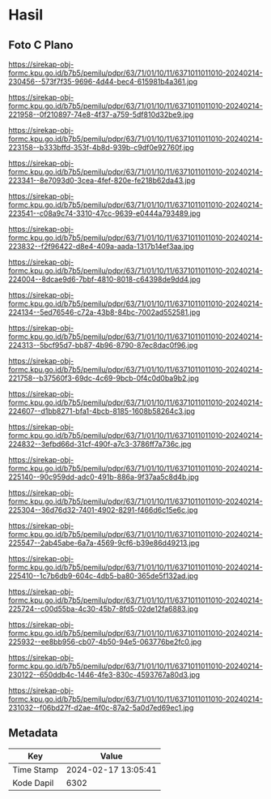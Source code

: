 # Hasil

## Foto C Plano

https://sirekap-obj-formc.kpu.go.id/b7b5/pemilu/pdpr/63/71/01/10/11/6371011011010-20240214-230456--573f7f35-9696-4d44-bec4-615981b4a361.jpg

https://sirekap-obj-formc.kpu.go.id/b7b5/pemilu/pdpr/63/71/01/10/11/6371011011010-20240214-221958--0f210897-74e8-4f37-a759-5df810d32be9.jpg

https://sirekap-obj-formc.kpu.go.id/b7b5/pemilu/pdpr/63/71/01/10/11/6371011011010-20240214-223158--b333bffd-353f-4b8d-939b-c9df0e92760f.jpg

https://sirekap-obj-formc.kpu.go.id/b7b5/pemilu/pdpr/63/71/01/10/11/6371011011010-20240214-223341--8e7093d0-3cea-4fef-820e-fe218b62da43.jpg

https://sirekap-obj-formc.kpu.go.id/b7b5/pemilu/pdpr/63/71/01/10/11/6371011011010-20240214-223541--c08a9c74-3310-47cc-9639-e0444a793489.jpg

https://sirekap-obj-formc.kpu.go.id/b7b5/pemilu/pdpr/63/71/01/10/11/6371011011010-20240214-223832--f2f96422-d8e4-409a-aada-1317b14ef3aa.jpg

https://sirekap-obj-formc.kpu.go.id/b7b5/pemilu/pdpr/63/71/01/10/11/6371011011010-20240214-224004--8dcae9d6-7bbf-4810-8018-c64398de9dd4.jpg

https://sirekap-obj-formc.kpu.go.id/b7b5/pemilu/pdpr/63/71/01/10/11/6371011011010-20240214-224134--5ed76546-c72a-43b8-84bc-7002ad552581.jpg

https://sirekap-obj-formc.kpu.go.id/b7b5/pemilu/pdpr/63/71/01/10/11/6371011011010-20240214-224313--5bcf95d7-bb87-4b96-8790-87ec8dac0f96.jpg

https://sirekap-obj-formc.kpu.go.id/b7b5/pemilu/pdpr/63/71/01/10/11/6371011011010-20240214-221758--b37560f3-69dc-4c69-9bcb-0f4c0d0ba9b2.jpg

https://sirekap-obj-formc.kpu.go.id/b7b5/pemilu/pdpr/63/71/01/10/11/6371011011010-20240214-224607--d1bb8271-bfa1-4bcb-8185-1608b58264c3.jpg

https://sirekap-obj-formc.kpu.go.id/b7b5/pemilu/pdpr/63/71/01/10/11/6371011011010-20240214-224832--3efbd66d-31cf-490f-a7c3-3786ff7a736c.jpg

https://sirekap-obj-formc.kpu.go.id/b7b5/pemilu/pdpr/63/71/01/10/11/6371011011010-20240214-225140--90c959dd-adc0-491b-886a-9f37aa5c8d4b.jpg

https://sirekap-obj-formc.kpu.go.id/b7b5/pemilu/pdpr/63/71/01/10/11/6371011011010-20240214-225304--36d76d32-7401-4902-8291-f466d6c15e6c.jpg

https://sirekap-obj-formc.kpu.go.id/b7b5/pemilu/pdpr/63/71/01/10/11/6371011011010-20240214-225547--2ab45abe-6a7a-4569-9cf6-b39e86d49213.jpg

https://sirekap-obj-formc.kpu.go.id/b7b5/pemilu/pdpr/63/71/01/10/11/6371011011010-20240214-225410--1c7b6db9-604c-4db5-ba80-365de5f132ad.jpg

https://sirekap-obj-formc.kpu.go.id/b7b5/pemilu/pdpr/63/71/01/10/11/6371011011010-20240214-225724--c00d55ba-4c30-45b7-8fd5-02de12fa6883.jpg

https://sirekap-obj-formc.kpu.go.id/b7b5/pemilu/pdpr/63/71/01/10/11/6371011011010-20240214-225932--ee8bb956-cb07-4b50-94e5-063776be2fc0.jpg

https://sirekap-obj-formc.kpu.go.id/b7b5/pemilu/pdpr/63/71/01/10/11/6371011011010-20240214-230122--650ddb4c-1446-4fe3-830c-4593767a80d3.jpg

https://sirekap-obj-formc.kpu.go.id/b7b5/pemilu/pdpr/63/71/01/10/11/6371011011010-20240214-231032--f06bd27f-d2ae-4f0c-87a2-5a0d7ed69ec1.jpg


## Metadata

| Key        | Value               |
| ---------- | ------------------- |
| Time Stamp | 2024-02-17 13:05:41 |
| Kode Dapil | 6302                |



